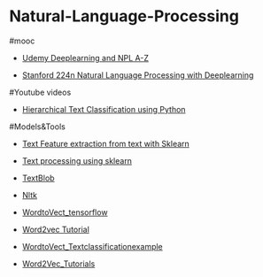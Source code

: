 # Natural-Language-Processing
#mooc
* [Udemy Deeplearning and NPL A-Z](https://www.udemy.com/chatbot/learn/v4/t/lecture/8779496?start=225)

* [Stanford 224n Natural Language Processing with Deeplearning](https://www.youtube.com/watch?v=OQQ-W_63UgQ&list=PLqdrfNEc5QnuV9RwUAhoJcoQvu4Q46Lja)

#Youtube videos
* [Hierarchical Text Classification using Python](https://www.youtube.com/watch?v=Xg8UtTgziZE&index=54&list=PLgutVK2pvyx6umm6tFiA_Eij86w2iVzBp&t=0s)

#Models&Tools
* [Text Feature extraction from text with Sklearn](http://scikit-learn.org/stable/modules/feature_extraction.html)
* [Text processing using sklearn](https://andhint.github.io/machine-learning/nlp/Feature-Extraction-From-Text/)
* [TextBlob](https://github.com/sloria/TextBlob)
* [Nltk](http://www.nltk.org/)

* [WordtoVect_tensorflow](https://www.tensorflow.org/tutorials/word2vec)
* [Word2vec Tutorial](https://rare-technologies.com/word2vec-tutorial/)
* [WordtoVect_Textclassificationexample](http://nadbordrozd.github.io/blog/2016/05/20/text-classification-with-word2vec/)
* [Word2Vec_Tutorials](https://taylorwhitten.github.io/blog/word2vec)
